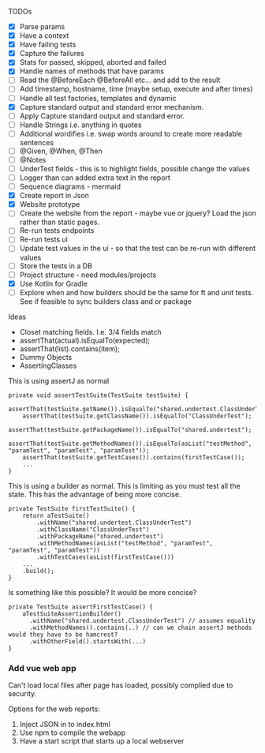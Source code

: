 TODOs
- [x] Parse params
- [x] Have a context
- [x] Have failing tests
- [x] Capture the failures
- [x] Stats for passed, skipped, aborted and failed
- [x] Handle names of methods that have params
- [ ] Read the @BeforeEach @BeforeAll etc... and add to the result
- [ ] Add timestamp, hostname, time (maybe setup, execute and after times)
- [ ] Handle all test factories, templates and dynamic  
- [x] Capture standard output and standard error mechanism.
- [ ] Apply Capture standard output and standard error.
- [ ] Handle Strings i.e. anything in quotes
- [ ] Additional wordifies i.e. swap words around to create more readable sentences
- [ ] @Given, @When, @Then
- [ ] @Notes  
- [ ] UnderTest fields - this is to highlight fields, possible change the values
- [ ] Logger than can added extra text in the report 
- [ ] Sequence diagrams - mermaid 
- [x] Create report in Json
- [x] Website prototype
- [ ] Create the website from the report - maybe vue or jquery? Load the json rather than static pages.
- [ ] Re-run tests endpoints
- [ ] Re-run tests ui
- [ ] Update test values in the ui - so that the test can be re-run with different values
- [ ] Store the tests in a DB
- [ ] Project structure - need modules/projects 
- [x] Use Kotlin for Gradle
- [ ] Explore when and how builders should be the same for ft and unit tests. See if feasible to sync builders class and or package

Ideas
-  Closet matching fields. I.e. 3/4 fields match
  - assertThat(actual).isEqualTo(expected);
  - assertThat(list).contains(item);
- Dummy Objects
- AssertingClasses 

This is using assertJ as normal
```
private void assertTestSuite(TestSuite testSuite) {
    assertThat(testSuite.getName()).isEqualTo("shared.undertest.ClassUnderTest");
    assertThat(testSuite.getClassName()).isEqualTo("ClassUnderTest");
    assertThat(testSuite.getPackageName()).isEqualTo("shared.undertest");
    assertThat(testSuite.getMethodNames()).isEqualTo(asList("testMethod", "paramTest", "paramTest", "paramTest"));
    assertThat(testSuite.getTestCases()).contains(firstTestCase());
    ...
}
```

This is using a builder as normal. This is limiting as you must test all the state.
This has the advantage of being more concise.  
```
private TestSuite firstTestSuite() {
    return aTestSuite()
        .withName("shared.undertest.ClassUnderTest")
        .withClassName("ClassUnderTest")
        .withPackageName("shared.undertest")
        .withMethodNames(asList("testMethod", "paramTest", "paramTest", "paramTest"))
        .withTestCases(asList(firstTestCase()))
    ...
    .build();
}
```

Is something like this possible? It would be more concise?
```
private TestSuite assertFirstTestCase() {
    aTestSuiteAssertionBuilder()
      .withName("shared.undertest.ClassUnderTest") // assumes equality 
      .withMethodNames().contains(..) // can we chain assertJ methods would they have to be hamcrest?
      .withOtherField().startsWith(...) 
}
```


### Add vue web app
Can't load local files after page has loaded, possibly complied due to security.

Options for the web reports:
1. Inject JSON in to index.html
2. Use npm to compile the webapp
3. Have a start script that starts up a local webserver
 
